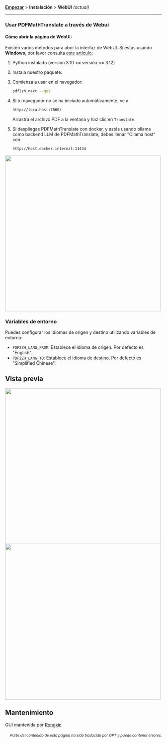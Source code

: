 [**Empezar**](./getting-started.md) > **Instalación** > **WebUI** _(actual)_

---

### Usar PDFMathTranslate a través de Webui

#### Cómo abrir la página de WebUI:

Existen varios métodos para abrir la interfaz de WebUI. Si estás usando **Windows**, por favor consulta [este artículo](./INSTALLATION_winexe.md);

1. Python instalado (versión 3.10 <= versión <= 3.12)

2. Instala nuestro paquete:

3. Comienza a usar en el navegador:

    ```bash
    pdf2zh_next --gui
    ```

4. Si tu navegador no se ha iniciado automáticamente, ve a

    ```bash
    http://localhost:7860/
    ```

    Arrastra el archivo PDF a la ventana y haz clic en `Translate`.

5. Si despliegas PDFMathTranslate con docker, y estás usando ollama como backend LLM de PDFMathTranslate, debes llenar "Ollama host" con

   ```bash
   http://host.docker.internal:11434
   ```

<!-- <img src="./../../images/gui.gif" width="500"/> -->
<img src='./../../images/gui.gif' width="500"/>

### Variables de entorno

Puedes configurar los idiomas de origen y destino utilizando variables de entorno:

- `PDF2ZH_LANG_FROM`: Establece el idioma de origen. Por defecto es "English".
- `PDF2ZH_LANG_TO`: Establece el idioma de destino. Por defecto es "Simplified Chinese".

## Vista previa

<img src="./../../images/before.png" width="500"/>
<img src="./../../images/after.png" width="500"/>

## Mantenimiento

GUI mantenida por [Rongxin](https://github.com/reycn)

<div align="right"> 
<h6><small>Parte del contenido de esta página ha sido traducido por GPT y puede contener errores.</small></h6>